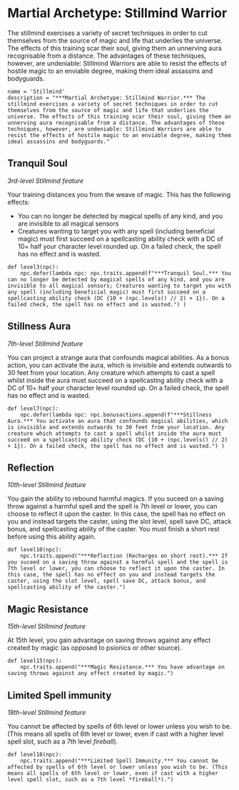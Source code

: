 # Martial Archetype: Stillmind Warrior
The stillmind exercises a variety of secret techniques in order to cut themselves from the source of magic and life that underlies the universe. The effects of this training scar their soul, giving them an unnerving aura recognisable from a distance. The advantages of these techniques, however, are undeniable: Stillmind Warriors are able to resist the effects of hostile magic to an enviable degree, making them ideal assassins and bodyguards.

```
name = 'Stillmind'
description = "***Martial Archetype: Stillmind Warrior.*** The stillmind exercises a variety of secret techniques in order to cut themselves from the source of magic and life that underlies the universe. The effects of this training scar their soul, giving them an unnerving aura recognisable from a distance. The advantages of these techniques, however, are undeniable: Stillmind Warriors are able to resist the effects of hostile magic to an enviable degree, making them ideal assassins and bodyguards."
```

## Tranquil Soul
*3rd-level Stillmind feature*

Your training distances you from the weave of magic. This has the following effects:

* You can no longer be detected by magical spells of any kind, and you are invisible to all magical sensors
* Creatures wanting to target you with any spell (including beneficial magic) must first succeed on a spellcasting ability check with a DC of 10+ half your character level rounded up. On a failed check, the spell has no effect and is wasted.

```
def level3(npc):
    npc.defer(lambda npc: npc.traits.append(f"***Tranquil Soul.*** You can no longer be detected by magical spells of any kind, and you are invisible to all magical sensors; Creatures wanting to target you with any spell (including beneficial magic) must first succeed on a spellcasting ability check (DC {10 + (npc.levels() // 2) + 1}). On a failed check, the spell has no effect and is wasted.") )
```

## Stillness Aura
*7th-level Stillmind feature*

You can project a strange aura that confounds magical abilities. As a bonus action, you can activate the aura, which is invisible and extends outwards to 30 feet from your location. Any creature which attempts to cast a spell whilst inside the aura must succeed on a spellcasting ability check with a DC of 10+ half your character level rounded up. On a failed check, the spell has no effect and is wasted.

```
def level7(npc):
    npc.defer(lambda npc: npc.bonusactions.append(f"***Stillness Aura.*** You activate an aura that confounds magical abilities, which is invisible and extends outwards to 30 feet from your location. Any creature which attempts to cast a spell whilst inside the aura must succeed on a spellcasting ability check (DC {10 + (npc.levels() // 2) + 1}). On a failed check, the spell has no effect and is wasted.") )
```

## Reflection
*10th-level Stillmind feature*

You gain the ability to rebound harmful magics. If you suceed on a saving throw against a harmful spell and the spell is 7th level or lower, you can choose to reflect it upon the caster. In this case, the spell has no effect on you and instead targets the caster, using the slot level, spell save DC, attack bonus, and spellcasting ability of the caster. You must finish a short rest before using this ability again.

```
def level10(npc):
    npc.traits.append("***Reflection (Recharges on short rest).*** If you suceed on a saving throw against a harmful spell and the spell is 7th level or lower, you can choose to reflect it upon the caster. In this case, the spell has no effect on you and instead targets the caster, using the slot level, spell save DC, attack bonus, and spellcasting ability of the caster.")
```

## Magic Resistance
*15th-level Stillmind feature*

At 15th level, you gain advantage on saving throws against any effect created by magic (as opposed to psionics or other source).

```
def level15(npc):
    npc.traits.append("***Magic Resistance.*** You have advantage on saving throws against any effect created by magic.")
```

## Limited Spell immunity
*18th-level Stillmind feature*

You cannot be affected by spells of 6th level or lower unless you wish to be. (This means all spells of 6th level or lower, even if cast with a higher level spell slot, such as a 7th level *fireball*).

```
def level18(npc):
    npc.traits.append("***Limited Spell Immunity.*** You cannot be affected by spells of 6th level or lower unless you wish to be. (This means all spells of 6th level or lower, even if cast with a higher level spell slot, such as a 7th level *fireball*).")
```

